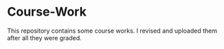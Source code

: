 # Course-Work

This repository contains some course works. I revised and uploaded them after all they were graded.
